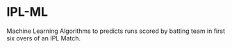 # IPL-ML
Machine Learning Algorithms to predicts runs scored by batting team in first six overs of an IPL Match.
